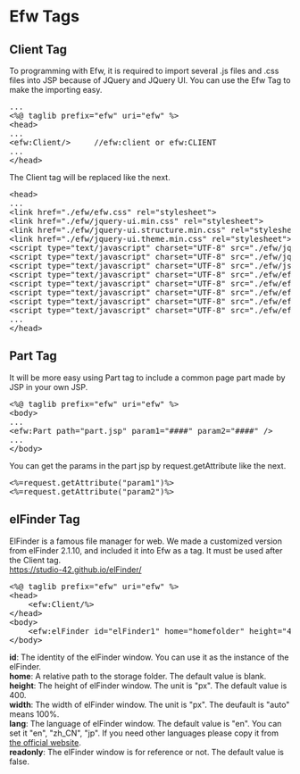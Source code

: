 <H1>Efw Tags</H1>

<h2>Client Tag</h2>
To programming with Efw, it is required to import several .js files and .css files into JSP because of JQuery and JQuery UI.
You can use the Efw Tag to make the importing easy.

<pre>
...
&lt;%@ taglib prefix=&quot;efw&quot; uri=&quot;efw&quot; %&gt;
&lt;head&gt;
...
&lt;efw:Client/&gt;		//efw:client or efw:CLIENT
...
&lt;/head&gt;
</pre>
The Client tag will be replaced like the next.

<pre>
&lt;head&gt;
...
&lt;link href=&quot;./efw/efw.css&quot; rel=&quot;stylesheet&quot;&gt;
&lt;link href=&quot;./efw/jquery-ui.min.css&quot; rel=&quot;stylesheet&quot;&gt;
&lt;link href=&quot;./efw/jquery-ui.structure.min.css&quot; rel=&quot;stylesheet&quot;&gt;
&lt;link href=&quot;./efw/jquery-ui.theme.min.css&quot; rel=&quot;stylesheet&quot;&gt;
&lt;script type=&quot;text/javascript&quot; charset=&quot;UTF-8&quot; src=&quot;./efw/jquery-min.js&quot;&gt;&lt;/script&gt;
&lt;script type=&quot;text/javascript&quot; charset=&quot;UTF-8&quot; src=&quot;./efw/jquery-ui.min.js&quot;&gt;&lt;/script&gt;
&lt;script type=&quot;text/javascript&quot; charset=&quot;UTF-8&quot; src=&quot;./efw/js.cookie.min.js&quot;&gt;&lt;/script&gt;
&lt;script type=&quot;text/javascript&quot; charset=&quot;UTF-8&quot; src=&quot;./efw/efw.client.messages.js&quot;&gt;&lt;/script&gt;
&lt;script type=&quot;text/javascript&quot; charset=&quot;UTF-8&quot; src=&quot;./efw/efw.client.format.js&quot;&gt;&lt;/script&gt;
&lt;script type=&quot;text/javascript&quot; charset=&quot;UTF-8&quot; src=&quot;./efw/efw.client.inputbehavior.js&quot;&gt;&lt;/script&gt;
&lt;script type=&quot;text/javascript&quot; charset=&quot;UTF-8&quot; src=&quot;./efw/efw.client.js&quot;&gt;&lt;/script&gt;
&lt;script type=&quot;text/javascript&quot; charset=&quot;UTF-8&quot; src=&quot;./efw/efw.js&quot;&gt;&lt;/script&gt;
...
&lt;/head&gt;
</pre>

<h2>Part Tag</h2>
It will be more easy using Part tag to include a common page part made by JSP in your own JSP.
<pre>
&lt;%@ taglib prefix=&quot;efw&quot; uri=&quot;efw&quot; %&gt;
&lt;body&gt;
...
&lt;efw:Part path="part.jsp" param1="####" param2="####" /&gt;		//efw:part or efw:PART
...
&lt;/body&gt;
</pre>

You can get the params in the part jsp by request.getAttribute like the next.

<pre>
<%=request.getAttribute("param1")%>
<%=request.getAttribute("param2")%>
</pre>

<h2>elFinder Tag</h2>
ElFinder is a famous file manager for web. We made a customized version from elFinder 2.1.10, and included it into Efw as a tag. It must be used after the Client tag.<br>
<a href="https://studio-42.github.io/elFinder/">https://studio-42.github.io/elFinder/</a>

<pre>
&lt;%@ taglib prefix=&quot;efw&quot; uri=&quot;efw&quot; %&gt;
&lt;head&gt;
	&lt;efw:Client/%&gt;
&lt;/head&gt;
&lt;body&gt;
	&lt;efw:elFinder id="elFinder1" home="homefolder" height="400" width="800" lang="en" readonly="false" /%&gt;
&lt;/body&gt;
</pre>

<b>id</b>: The identity of the elFinder window. You can use it as the instance of the elFinder.<br>
<b>home</b>: A relative path to the storage folder. The default value is blank.<br>
<b>height</b>: The height of elFinder window. The unit is "px". The default value is 400.<br>
<b>width</b>: The width of elFinder window. The unit is "px". The deufault is "auto" means 100%.<br>
<b>lang</b>: The language of elFinder window. The default value is "en". You can set it "en", "zh_CN", "jp". If you need other languages please copy it from <a href="https://studio-42.github.io/elFinder/">the official website</a>.<br>
<b>readonly</b>: The elFinder window is for reference or not. The default value is false.<br>